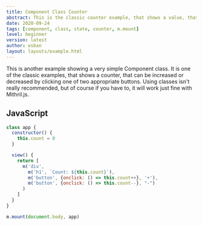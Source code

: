 ```yaml
---
title: Component Class Counter
abstract: This is the classic counter example, that shows a value, that can be increased or decreased by clicking on of two buttons.
date: 2020-09-24
tags: [component, class, state, counter, m.mount]
level: beginner
version: latest
author: osban
layout: layouts/example.html
---
```


This is another example showing a very simple Component class.
It is one of the classic examples, that shows a counter, that can be increased or decreased by clicking one of two appropriate buttons.
Using classes isn't really recommended, but of course if you have to, it will work just fine with Mithril.js.

## JavaScript

~~~js
class app {
  constructor() {
    this.count = 0
  }

  view() {
    return [
      m('div',
        m('h1', `Count: ${this.count}`),
        m('button', {onclick: () => this.count++}, '+'),
        m('button', {onclick: () => this.count--}, "-")
      )
    ]
  }
}

m.mount(document.body, app)
~~~
